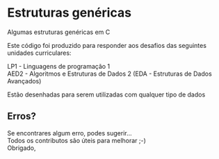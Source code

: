 # Estruturas genéricas

Algumas estruturas genéricas em C  
  
Este código foi produzido para responder aos desafios das seguintes unidades curriculares:  
  
LP1 - Linguagens de programação 1  
AED2 - Algoritmos e Estruturas de Dados 2 (EDA - Estruturas de Dados Avançados)  
  
Estão desenhadas para serem utilizadas com qualquer tipo de dados

## Erros?

Se encontrares algum erro, podes sugerir...  
Todos os contributos são úteis para melhorar ;-)  
Obrigado,  

